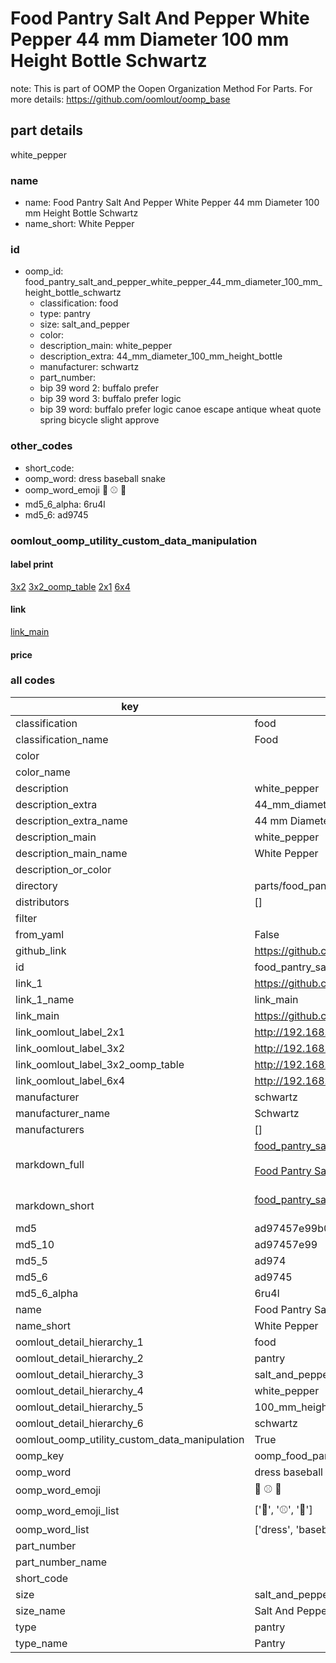 # Food Pantry Salt And Pepper White Pepper 44 mm Diameter 100 mm Height Bottle Schwartz  

note: This is part of OOMP the Oopen Organization Method For Parts. For more details: https://github.com/oomlout/oomp_base

##  part details
  



white_pepper



### name
* name: Food Pantry Salt And Pepper White Pepper 44 mm Diameter 100 mm Height Bottle Schwartz
* name_short: White Pepper
### id
* oomp_id: food_pantry_salt_and_pepper_white_pepper_44_mm_diameter_100_mm_height_bottle_schwartz
  * classification: food
  * type: pantry
  * size: salt_and_pepper
  * color: 
  * description_main: white_pepper
  * description_extra: 44_mm_diameter_100_mm_height_bottle
  * manufacturer: schwartz
  * part_number: 
  * bip 39 word 2: buffalo prefer
  * bip 39 word 3: buffalo prefer logic
  * bip 39 word: buffalo prefer logic canoe escape antique wheat quote spring bicycle slight approve

### other_codes
* short_code: 
* oomp_word: dress baseball snake
* oomp_word_emoji :dress: :baseball: :snake:
* md5_6_alpha: 6ru4l
* md5_6: ad9745






### oomlout_oomp_utility_custom_data_manipulation
#### label print
[3x2](http://192.168.1.245:1112/?label=oomp%206ru4l)
[3x2_oomp_table](http://192.168.1.108:1112/?label=oomp%206ru4l)
[2x1](http://192.168.1.242:1112/?label=oomp%206ru4l)
[6x4](http://192.168.1.55:1112/?label=oomp%206ru4l)    

#### link

[link_main](https://github.com/oomlout/oomlout_oomp_current_version_messy/tree/main/parts/food_pantry_salt_and_pepper_white_pepper_44_mm_diameter_100_mm_height_bottle_schwartz)                              

#### price







### all codes 
| key | value |  
| --- | --- |  
| classification | food |  
| classification_name | Food |  
| color |  |  
| color_name |  |  
| description | white_pepper |  
| description_extra | 44_mm_diameter_100_mm_height_bottle |  
| description_extra_name | 44 mm Diameter 100 mm Height Bottle |  
| description_main | white_pepper |  
| description_main_name | White Pepper |  
| description_or_color |   |  
| directory | parts/food_pantry_salt_and_pepper_white_pepper_44_mm_diameter_100_mm_height_bottle_schwartz |  
| distributors | [] |  
| filter |  |  
| from_yaml | False |  
| github_link | https://github.com/oomlout/oomlout_oomp_part_src/tree/main/parts/food_pantry_salt_and_pepper_white_pepper_44_mm_diameter_100_mm_height_bottle_schwartz |  
| id | food_pantry_salt_and_pepper_white_pepper_44_mm_diameter_100_mm_height_bottle_schwartz |  
| link_1 | https://github.com/oomlout/oomlout_oomp_current_version_messy/tree/main/parts/food_pantry_salt_and_pepper_white_pepper_44_mm_diameter_100_mm_height_bottle_schwartz |  
| link_1_name | link_main |  
| link_main | https://github.com/oomlout/oomlout_oomp_current_version_messy/tree/main/parts/food_pantry_salt_and_pepper_white_pepper_44_mm_diameter_100_mm_height_bottle_schwartz |  
| link_oomlout_label_2x1 | http://192.168.1.242:1112/?label=oomp%206ru4l |  
| link_oomlout_label_3x2 | http://192.168.1.245:1112/?label=oomp%206ru4l |  
| link_oomlout_label_3x2_oomp_table | http://192.168.1.108:1112/?label=oomp%206ru4l |  
| link_oomlout_label_6x4 | http://192.168.1.55:1112/?label=oomp%206ru4l |  
| manufacturer | schwartz |  
| manufacturer_name | Schwartz |  
| manufacturers | [] |  
| markdown_full | [food_pantry_salt_and_pepper_white_pepper_44_mm_diameter_100_mm_height_bottle_schwartz](https://github.com/oomlout/oomlout_oomp_current_version_messy/tree/main/parts/food_pantry_salt_and_pepper_white_pepper_44_mm_diameter_100_mm_height_bottle_schwartz)<br>[](https://github.com/oomlout/oomlout_oomp_current_version_messy/tree/main/parts/food_pantry_salt_and_pepper_white_pepper_44_mm_diameter_100_mm_height_bottle_schwartz)<br>[Food Pantry Salt And Pepper White Pepper 44 Mm Diameter 100 Mm Height Bottle Schwartz](https://github.com/oomlout/oomlout_oomp_current_version_messy/tree/main/parts/food_pantry_salt_and_pepper_white_pepper_44_mm_diameter_100_mm_height_bottle_schwartz)<br><br> |  
| markdown_short | [food_pantry_salt_and_pepper_white_pepper_44_mm_diameter_100_mm_height_bottle_schwartz](https://github.com/oomlout/oomlout_oomp_current_version_messy/tree/main/parts/food_pantry_salt_and_pepper_white_pepper_44_mm_diameter_100_mm_height_bottle_schwartz)<br><br> |  
| md5 | ad97457e99b01f3c27a68219072a70ed |  
| md5_10 | ad97457e99 |  
| md5_5 | ad974 |  
| md5_6 | ad9745 |  
| md5_6_alpha | 6ru4l |  
| name | Food Pantry Salt And Pepper White Pepper 44 mm Diameter 100 mm Height Bottle Schwartz |  
| name_short | White Pepper |  
| oomlout_detail_hierarchy_1 | food |  
| oomlout_detail_hierarchy_2 | pantry |  
| oomlout_detail_hierarchy_3 | salt_and_pepper |  
| oomlout_detail_hierarchy_4 | white_pepper |  
| oomlout_detail_hierarchy_5 | 100_mm_height |  
| oomlout_detail_hierarchy_6 | schwartz |  
| oomlout_oomp_utility_custom_data_manipulation | True |  
| oomp_key | oomp_food_pantry_salt_and_pepper_white_pepper_44_mm_diameter_100_mm_height_bottle_schwartz |  
| oomp_word | dress baseball snake |  
| oomp_word_emoji | :dress: :baseball: :snake: |  
| oomp_word_emoji_list | [':dress:', ':baseball:', ':snake:'] |  
| oomp_word_list | ['dress', 'baseball', 'snake'] |  
| part_number |  |  
| part_number_name |  |  
| short_code |  |  
| size | salt_and_pepper |  
| size_name | Salt And Pepper |  
| type | pantry |  
| type_name | Pantry |  
